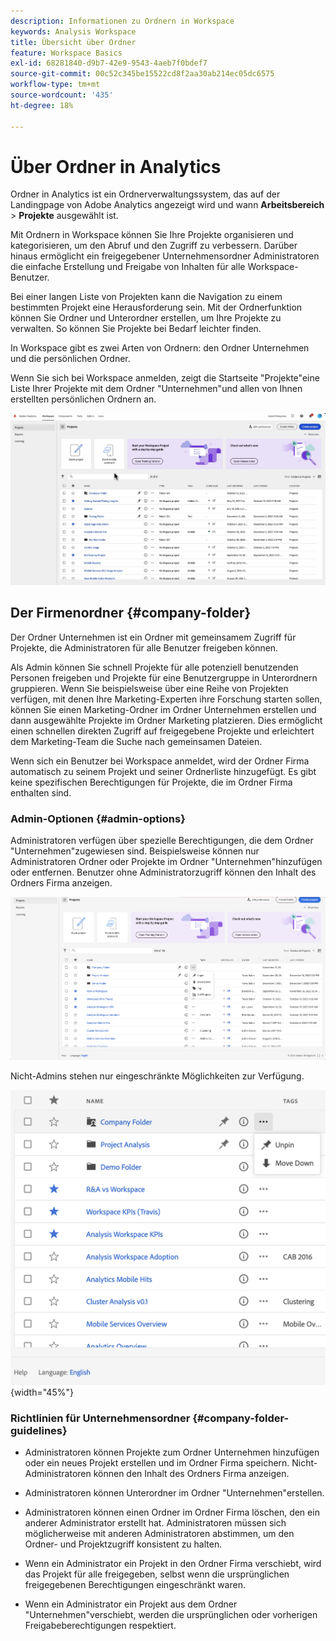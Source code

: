 ```yaml
---
description: Informationen zu Ordnern in Workspace
keywords: Analysis Workspace
title: Übersicht über Ordner
feature: Workspace Basics
exl-id: 68281840-d9b7-42e9-9543-4aeb7f0bdef7
source-git-commit: 00c52c345be15522cd8f2aa30ab214ec05dc6575
workflow-type: tm+mt
source-wordcount: '435'
ht-degree: 18%

---
```


# Über Ordner in Analytics

Ordner in Analytics ist ein Ordnerverwaltungssystem, das auf der Landingpage von Adobe Analytics angezeigt wird und wann **Arbeitsbereich** > **Projekte** ausgewählt ist.

Mit Ordnern in Workspace können Sie Ihre Projekte organisieren und kategorisieren, um den Abruf und den Zugriff zu verbessern. Darüber hinaus ermöglicht ein freigegebener Unternehmensordner Administratoren die einfache Erstellung und Freigabe von Inhalten für alle Workspace-Benutzer.

Bei einer langen Liste von Projekten kann die Navigation zu einem bestimmten Projekt eine Herausforderung sein. Mit der Ordnerfunktion können Sie Ordner und Unterordner erstellen, um Ihre Projekte zu verwalten. So können Sie Projekte bei Bedarf leichter finden.

In Workspace gibt es zwei Arten von Ordnern: den Ordner Unternehmen und die persönlichen Ordner.

Wenn Sie sich bei Workspace anmelden, zeigt die Startseite &quot;Projekte&quot;eine Liste Ihrer Projekte mit dem Ordner &quot;Unternehmen&quot;und allen von Ihnen erstellten persönlichen Ordnern an.

![](/help/analyze/analysis-workspace/build-workspace-project/assets/landing-page2.png)

## Der Firmenordner {#company-folder}

Der Ordner Unternehmen ist ein Ordner mit gemeinsamem Zugriff für Projekte, die Administratoren für alle Benutzer freigeben können.

Als Admin können Sie schnell Projekte für alle potenziell benutzenden Personen freigeben und Projekte für eine Benutzergruppe in Unterordnern gruppieren. Wenn Sie beispielsweise über eine Reihe von Projekten verfügen, mit denen Ihre Marketing-Experten ihre Forschung starten sollen, können Sie einen Marketing-Ordner im Ordner Unternehmen erstellen und dann ausgewählte Projekte im Ordner Marketing platzieren. Dies ermöglicht einen schnellen direkten Zugriff auf freigegebene Projekte und erleichtert dem Marketing-Team die Suche nach gemeinsamen Dateien.

Wenn sich ein Benutzer bei Workspace anmeldet, wird der Ordner Firma automatisch zu seinem Projekt und seiner Ordnerliste hinzugefügt. Es gibt keine spezifischen Berechtigungen für Projekte, die im Ordner Firma enthalten sind.


### Admin-Optionen {#admin-options}

Administratoren verfügen über spezielle Berechtigungen, die dem Ordner &quot;Unternehmen&quot;zugewiesen sind. Beispielsweise können nur Administratoren Ordner oder Projekte im Ordner &quot;Unternehmen&quot;hinzufügen oder entfernen. Benutzer ohne Administratorzugriff können den Inhalt des Ordners Firma anzeigen.

![](/help/analyze/analysis-workspace/build-workspace-project/assets/admin-options.png)

Nicht-Admins stehen nur eingeschränkte Möglichkeiten zur Verfügung.

![](/help/analyze/analysis-workspace/build-workspace-project/assets/non-admin-folder-options.png){width="45%"}

### Richtlinien für Unternehmensordner {#company-folder-guidelines}

- Administratoren können Projekte zum Ordner Unternehmen hinzufügen oder ein neues Projekt erstellen und im Ordner Firma speichern. Nicht-Administratoren können den Inhalt des Ordners Firma anzeigen.

- Administratoren können Unterordner im Ordner &quot;Unternehmen&quot;erstellen.

- Administratoren können einen Ordner im Ordner Firma löschen, den ein anderer Administrator erstellt hat. Administratoren müssen sich möglicherweise mit anderen Administratoren abstimmen, um den Ordner- und Projektzugriff konsistent zu halten.

- Wenn ein Administrator ein Projekt in den Ordner Firma verschiebt, wird das Projekt für alle freigegeben, selbst wenn die ursprünglichen freigegebenen Berechtigungen eingeschränkt waren.

- Wenn ein Administrator ein Projekt aus dem Ordner &quot;Unternehmen&quot;verschiebt, werden die ursprünglichen oder vorherigen Freigabeberechtigungen respektiert.
